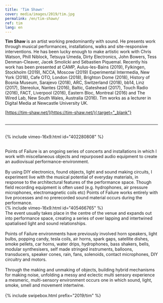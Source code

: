 ```yaml
---
title: 'Tim Shawn'
cover: media/images/2019/tim.jpg
permalink: /en/tim-shawn/
ref: tim
lang: en
---
```

  
**Tim Shaw** is an artist working predominantly with sound. He presents work through musical performances, installations, walks and site-responsive interventions. He has been lucky enough to make artistic work with Chris Watson, Phill Niblock, Tetsuya Umeda, Dirty Electronics, John Bowers, Tess Denman-Cleaver, Jacek Smolicki and Sébastien Piquemal. Recently his work has been presented at CAMP, Aulus-les-Bains (2019), Fylkingen, Stockholm (2019), NCCA, Moscow (2019) Experimental Intermedia, New York (2018), Cafe OTO, London (2018), Brighton Dome (2018), History of Bosnia Museum, Sarajevo (2018), ARC, Switzerland (2018), bb14, Linz (2017), Stereolux, Nantes
(2016), Baltic, Gateshead (2017), Touch Radio (2016), FACT, Liverpool (2016), Eastern Bloc, Montreal (2016) and The Wired Lab, New South Wales, Australia (2016). Tim works as a lecturer in Digital Media at Newcastle University UK.

  
[https://tim-shaw.net/](https://tim-shaw.net/){:target="_blank"}
<br><br>

---

<br>
{% include vimeo-16x9.html id="402280808" %}
<br><br>

Points of Failure is an ongoing series of concerts and installations in which I work with miscellaneous objects and repurposed audio equipment to create an audiovisual performance-environment.
<br><br>
By using DIY electronics, found objects, light and sound making circuits, I experiment live with the musical potential of everyday materials, in response to the architectural features of the performance space. Though field recording equipment is often used (e.g. hydrophones, air pressure microphones, electromagnetic coils etc) Points of Failure works entirely with live processes and no prerecorded sound material occurs during the performance.
<br>
{% include vimeo-16x9.html id="405466765" %}
<br>
The event usually takes place in the centre of the venue and expands out into performance space, creating a series of over lapping and intertwined spatialised light and sound relationships.
<br><br>
Points of Failure environments have previously involved horn speakers, light bulbs, popping candy, tesla coils, air horns, spark gaps, satellite dishes, smoke pellets, car horns, water drips, hydrophones, bass shakers, bells, modular synthesisers, self made stringed instruments, balloons, transducers, speaker cones, rain, fans, solenoids, contact microphones, DIY circuitry and motors.
<br><br>
Through the making and unmaking of objects, building hybrid mechanisms for making noise, unfolding a messy and eclectic multi sensory experience a mesmeric, multi-sensory environment occurs one in which sound, light, smoke, smell and movement intertwine.
<br><br>
{% include swipebox.html prefix="2019/tim" %}

